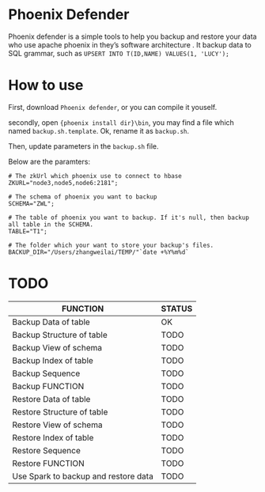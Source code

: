# Phoenix Defender

Phoenix defender is a simple tools to help you backup and restore your data who use apache phoenix in they’s software architecture . It backup data to SQL grammar, such as `UPSERT INTO T(ID,NAME) VALUES(1, 'LUCY');`

# How to use

First, download `Phoenix defender`, or you can compile it youself.

secondly,  open `{phoenix install dir}\bin`, you may find a file which named `backup.sh.template`. Ok, rename it as `backup.sh`.

Then, update parameters in the `backup.sh` file.

Below are the paramters: 

````
# The zkUrl which phoenix use to connect to hbase
ZKURL="node3,node5,node6:2181";

# The schema of phoenix you want to backup
SCHEMA="ZWL";

# The table of phoenix you want to backup. If it's null, then backup all table in the SCHEMA.
TABLE="T1";

# The folder which your want to store your backup's files. 
BACKUP_DIR="/Users/zhangweilai/TEMP/"`date +%Y%m%d`

````

# TODO

| FUNCTION | STATUS |
|  ----  | ----  |
|Backup Data of table | OK |
|Backup Structure of table | TODO |
|Backup View of schema | TODO |
|Backup Index of table | TODO |
|Backup Sequence | TODO |
|Backup FUNCTION| TODO |
|Restore Data of table | TODO |
|Restore Structure of table| TODO|
|Restore View of schema | TODO |
|Restore Index of table | TODO |
|Restore Sequence | TODO |
|Restore FUNCTION| TODO |
|Use Spark to backup and restore data| TODO |


